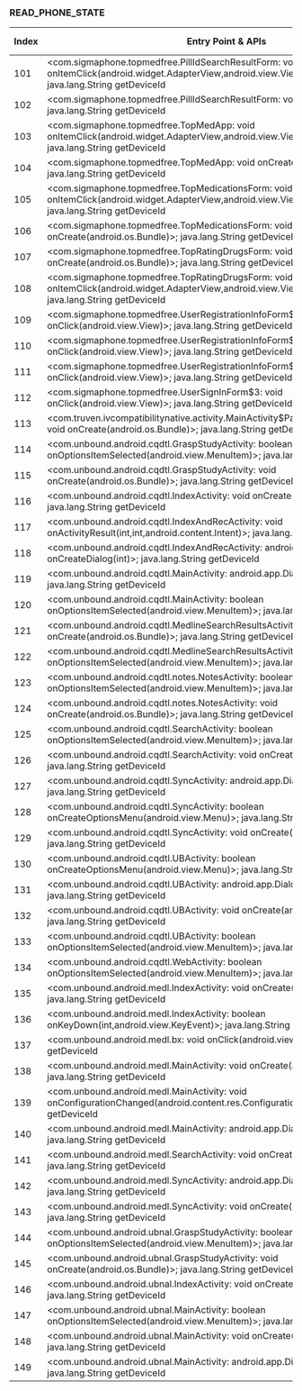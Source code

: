 ### READ_PHONE_STATE
| Index | Entry Point & APIs | Screen shot | Resource id | Label |
| ------------- | ------------- | ------------- |-------------|-------------|
| 101 | <com.sigmaphone.topmedfree.PillIdSearchResultForm: void onItemClick(android.widget.AdapterView,android.view.View,int,long)>; java.lang.String getDeviceId | ![](D:\COSMOS\output\py\Play_win8\Medical\com.sigmaphone.topmedfree\com.sigmaphone.topmedfree.PillIdSearchResultForm.png) |  | |
| 102 | <com.sigmaphone.topmedfree.PillIdSearchResultForm: void onDestroy()>; java.lang.String getDeviceId | ![](D:\COSMOS\output\py\Play_win8\Medical\com.sigmaphone.topmedfree\com.sigmaphone.topmedfree.PillIdSearchResultForm.png) |  | |
| 103 | <com.sigmaphone.topmedfree.TopMedApp: void onItemClick(android.widget.AdapterView,android.view.View,int,long)>; java.lang.String getDeviceId | ![](D:\COSMOS\output\py\Play_win8\Medical\com.sigmaphone.topmedfree\com.sigmaphone.topmedfree.TopMedApp.png) |  | |
| 104 | <com.sigmaphone.topmedfree.TopMedApp: void onCreate(android.os.Bundle)>; java.lang.String getDeviceId | ![](D:\COSMOS\output\py\Play_win8\Medical\com.sigmaphone.topmedfree\com.sigmaphone.topmedfree.TopMedApp.png) |  | |
| 105 | <com.sigmaphone.topmedfree.TopMedicationsForm: void onItemClick(android.widget.AdapterView,android.view.View,int,long)>; java.lang.String getDeviceId | ![](D:\COSMOS\output\py\Play_win8\Medical\com.sigmaphone.topmedfree\com.sigmaphone.topmedfree.TopMedicationsForm.png) |  | |
| 106 | <com.sigmaphone.topmedfree.TopMedicationsForm: void onCreate(android.os.Bundle)>; java.lang.String getDeviceId | ![](D:\COSMOS\output\py\Play_win8\Medical\com.sigmaphone.topmedfree\com.sigmaphone.topmedfree.TopMedicationsForm.png) |  | |
| 107 | <com.sigmaphone.topmedfree.TopRatingDrugsForm: void onCreate(android.os.Bundle)>; java.lang.String getDeviceId | ![](D:\COSMOS\output\py\Play_win8\Medical\com.sigmaphone.topmedfree\com.sigmaphone.topmedfree.TopRatingDrugsForm.png) |  | |
| 108 | <com.sigmaphone.topmedfree.TopRatingDrugsForm: void onItemClick(android.widget.AdapterView,android.view.View,int,long)>; java.lang.String getDeviceId | ![](D:\COSMOS\output\py\Play_win8\Medical\com.sigmaphone.topmedfree\com.sigmaphone.topmedfree.TopRatingDrugsForm.png) |  | |
| 109 | <com.sigmaphone.topmedfree.UserRegistrationInfoForm$1: void onClick(android.view.View)>; java.lang.String getDeviceId | ![](D:\COSMOS\output\py\Play_win8\Medical\com.sigmaphone.topmedfree\com.sigmaphone.topmedfree.UserRegistrationInfoForm.png) |  | |
| 110 | <com.sigmaphone.topmedfree.UserRegistrationInfoForm$3: void onClick(android.view.View)>; java.lang.String getDeviceId | ![](D:\COSMOS\output\py\Play_win8\Medical\com.sigmaphone.topmedfree\com.sigmaphone.topmedfree.UserRegistrationInfoForm.png) |  | |
| 111 | <com.sigmaphone.topmedfree.UserRegistrationInfoForm$2: void onClick(android.view.View)>; java.lang.String getDeviceId | ![](D:\COSMOS\output\py\Play_win8\Medical\com.sigmaphone.topmedfree\com.sigmaphone.topmedfree.UserRegistrationInfoForm.png) |  | |
| 112 | <com.sigmaphone.topmedfree.UserSignInForm$3: void onClick(android.view.View)>; java.lang.String getDeviceId | ![](D:\COSMOS\output\py\Play_win8\Medical\com.sigmaphone.topmedfree\com.sigmaphone.topmedfree.UserSignInForm.png) |  | |
| 113 | <com.truven.ivcompatibilitynative.activity.MainActivity$PaidSubscriptionInfoActivity: void onCreate(android.os.Bundle)>; java.lang.String getDeviceId | ![](D:\COSMOS\output\py\Play_win8\Medical\com.thomson.compatibility\com.truven.ivcompatibilitynative.activity.MainActivity$PaidSubscriptionInfoActivity.png) |  | |
| 114 | <com.unbound.android.cqdtl.GraspStudyActivity: boolean onOptionsItemSelected(android.view.MenuItem)>; java.lang.String getDeviceId | ![](D:\COSMOS\output\py\Play_win8\Medical\com.unbound.android.cqdtl\com.unbound.android.cqdtl.GraspStudyActivity.png) |  | |
| 115 | <com.unbound.android.cqdtl.GraspStudyActivity: void onCreate(android.os.Bundle)>; java.lang.String getDeviceId | ![](D:\COSMOS\output\py\Play_win8\Medical\com.unbound.android.cqdtl\com.unbound.android.cqdtl.GraspStudyActivity.png) |  | |
| 116 | <com.unbound.android.cqdtl.IndexActivity: void onCreate(android.os.Bundle)>; java.lang.String getDeviceId | ![](D:\COSMOS\output\py\Play_win8\Medical\com.unbound.android.cqdtl\com.unbound.android.cqdtl.IndexActivity.png) |  | |
| 117 | <com.unbound.android.cqdtl.IndexAndRecActivity: void onActivityResult(int,int,android.content.Intent)>; java.lang.String getDeviceId | ![](D:\COSMOS\output\py\Play_win8\Medical\com.unbound.android.cqdtl\com.unbound.android.cqdtl.IndexAndRecActivity.png) |  | |
| 118 | <com.unbound.android.cqdtl.IndexAndRecActivity: android.app.Dialog onCreateDialog(int)>; java.lang.String getDeviceId | ![](D:\COSMOS\output\py\Play_win8\Medical\com.unbound.android.cqdtl\com.unbound.android.cqdtl.IndexAndRecActivity.png) |  | |
| 119 | <com.unbound.android.cqdtl.MainActivity: android.app.Dialog onCreateDialog(int)>; java.lang.String getDeviceId | ![](D:\COSMOS\output\py\Play_win8\Medical\com.unbound.android.cqdtl\com.unbound.android.cqdtl.MainActivity.png) |  | |
| 120 | <com.unbound.android.cqdtl.MainActivity: boolean onOptionsItemSelected(android.view.MenuItem)>; java.lang.String getDeviceId | ![](D:\COSMOS\output\py\Play_win8\Medical\com.unbound.android.cqdtl\com.unbound.android.cqdtl.MainActivity.png) |  | |
| 121 | <com.unbound.android.cqdtl.MedlineSearchResultsActivity: void onCreate(android.os.Bundle)>; java.lang.String getDeviceId | ![](D:\COSMOS\output\py\Play_win8\Medical\com.unbound.android.cqdtl\com.unbound.android.cqdtl.MedlineSearchResultsActivity.png) |  | |
| 122 | <com.unbound.android.cqdtl.MedlineSearchResultsActivity: boolean onOptionsItemSelected(android.view.MenuItem)>; java.lang.String getDeviceId | ![](D:\COSMOS\output\py\Play_win8\Medical\com.unbound.android.cqdtl\com.unbound.android.cqdtl.MedlineSearchResultsActivity.png) |  | |
| 123 | <com.unbound.android.cqdtl.notes.NotesActivity: boolean onOptionsItemSelected(android.view.MenuItem)>; java.lang.String getDeviceId | ![](D:\COSMOS\output\py\Play_win8\Medical\com.unbound.android.cqdtl\com.unbound.android.cqdtl.notes.NotesActivity.png) |  | |
| 124 | <com.unbound.android.cqdtl.notes.NotesActivity: void onCreate(android.os.Bundle)>; java.lang.String getDeviceId | ![](D:\COSMOS\output\py\Play_win8\Medical\com.unbound.android.cqdtl\com.unbound.android.cqdtl.notes.NotesActivity.png) |  | |
| 125 | <com.unbound.android.cqdtl.SearchActivity: boolean onOptionsItemSelected(android.view.MenuItem)>; java.lang.String getDeviceId | ![](D:\COSMOS\output\py\Play_win8\Medical\com.unbound.android.cqdtl\com.unbound.android.cqdtl.SearchActivity.png) |  | |
| 126 | <com.unbound.android.cqdtl.SearchActivity: void onCreate(android.os.Bundle)>; java.lang.String getDeviceId | ![](D:\COSMOS\output\py\Play_win8\Medical\com.unbound.android.cqdtl\com.unbound.android.cqdtl.SearchActivity.png) |  | |
| 127 | <com.unbound.android.cqdtl.SyncActivity: android.app.Dialog onCreateDialog(int)>; java.lang.String getDeviceId | ![](D:\COSMOS\output\py\Play_win8\Medical\com.unbound.android.cqdtl\com.unbound.android.cqdtl.SyncActivity.png) |  | |
| 128 | <com.unbound.android.cqdtl.SyncActivity: boolean onCreateOptionsMenu(android.view.Menu)>; java.lang.String getDeviceId | ![](D:\COSMOS\output\py\Play_win8\Medical\com.unbound.android.cqdtl\com.unbound.android.cqdtl.SyncActivity.png) |  | |
| 129 | <com.unbound.android.cqdtl.SyncActivity: void onCreate(android.os.Bundle)>; java.lang.String getDeviceId | ![](D:\COSMOS\output\py\Play_win8\Medical\com.unbound.android.cqdtl\com.unbound.android.cqdtl.SyncActivity.png) |  | |
| 130 | <com.unbound.android.cqdtl.UBActivity: boolean onCreateOptionsMenu(android.view.Menu)>; java.lang.String getDeviceId | ![](D:\COSMOS\output\py\Play_win8\Medical\com.unbound.android.cqdtl\com.unbound.android.cqdtl.UBActivity.png) |  | |
| 131 | <com.unbound.android.cqdtl.UBActivity: android.app.Dialog onCreateDialog(int)>; java.lang.String getDeviceId | ![](D:\COSMOS\output\py\Play_win8\Medical\com.unbound.android.cqdtl\com.unbound.android.cqdtl.UBActivity.png) |  | |
| 132 | <com.unbound.android.cqdtl.UBActivity: void onCreate(android.os.Bundle)>; java.lang.String getDeviceId | ![](D:\COSMOS\output\py\Play_win8\Medical\com.unbound.android.cqdtl\com.unbound.android.cqdtl.UBActivity.png) |  | |
| 133 | <com.unbound.android.cqdtl.UBActivity: boolean onOptionsItemSelected(android.view.MenuItem)>; java.lang.String getDeviceId | ![](D:\COSMOS\output\py\Play_win8\Medical\com.unbound.android.cqdtl\com.unbound.android.cqdtl.UBActivity.png) |  | |
| 134 | <com.unbound.android.cqdtl.WebActivity: boolean onOptionsItemSelected(android.view.MenuItem)>; java.lang.String getDeviceId | ![](D:\COSMOS\output\py\Play_win8\Medical\com.unbound.android.cqdtl\com.unbound.android.cqdtl.WebActivity.png) |  | |
| 135 | <com.unbound.android.medl.IndexActivity: void onCreate(android.os.Bundle)>; java.lang.String getDeviceId | ![](D:\COSMOS\output\py\Play_win8\Medical\com.unbound.android.medl\com.unbound.android.medl.IndexActivity.png) |  | |
| 136 | <com.unbound.android.medl.IndexActivity: boolean onKeyDown(int,android.view.KeyEvent)>; java.lang.String getDeviceId | ![](D:\COSMOS\output\py\Play_win8\Medical\com.unbound.android.medl\com.unbound.android.medl.IndexActivity.png) |  | |
| 137 | <com.unbound.android.medl.bx: void onClick(android.view.View)>; java.lang.String getDeviceId | ![](D:\COSMOS\output\py\Play_win8\Medical\com.unbound.android.medl\com.unbound.android.medl.MainActivity.png) |  | |
| 138 | <com.unbound.android.medl.MainActivity: void onCreate(android.os.Bundle)>; java.lang.String getDeviceId | ![](D:\COSMOS\output\py\Play_win8\Medical\com.unbound.android.medl\com.unbound.android.medl.MainActivity.png) |  | |
| 139 | <com.unbound.android.medl.MainActivity: void onConfigurationChanged(android.content.res.Configuration)>; java.lang.String getDeviceId | ![](D:\COSMOS\output\py\Play_win8\Medical\com.unbound.android.medl\com.unbound.android.medl.MainActivity.png) |  | |
| 140 | <com.unbound.android.medl.MainActivity: android.app.Dialog onCreateDialog(int)>; java.lang.String getDeviceId | ![](D:\COSMOS\output\py\Play_win8\Medical\com.unbound.android.medl\com.unbound.android.medl.MainActivity.png) |  | |
| 141 | <com.unbound.android.medl.SearchActivity: void onCreate(android.os.Bundle)>; java.lang.String getDeviceId | ![](D:\COSMOS\output\py\Play_win8\Medical\com.unbound.android.medl\com.unbound.android.medl.SearchActivity.png) |  | |
| 142 | <com.unbound.android.medl.SyncActivity: android.app.Dialog onCreateDialog(int)>; java.lang.String getDeviceId | ![](D:\COSMOS\output\py\Play_win8\Medical\com.unbound.android.medl\com.unbound.android.medl.SyncActivity.png) |  | |
| 143 | <com.unbound.android.medl.SyncActivity: void onCreate(android.os.Bundle)>; java.lang.String getDeviceId | ![](D:\COSMOS\output\py\Play_win8\Medical\com.unbound.android.medl\com.unbound.android.medl.SyncActivity.png) |  | |
| 144 | <com.unbound.android.ubnal.GraspStudyActivity: boolean onOptionsItemSelected(android.view.MenuItem)>; java.lang.String getDeviceId | ![](D:\COSMOS\output\py\Play_win8\Medical\com.unbound.android.ubnal\com.unbound.android.ubnal.GraspStudyActivity.png) |  | |
| 145 | <com.unbound.android.ubnal.GraspStudyActivity: void onCreate(android.os.Bundle)>; java.lang.String getDeviceId | ![](D:\COSMOS\output\py\Play_win8\Medical\com.unbound.android.ubnal\com.unbound.android.ubnal.GraspStudyActivity.png) |  | |
| 146 | <com.unbound.android.ubnal.IndexActivity: void onCreate(android.os.Bundle)>; java.lang.String getDeviceId | ![](D:\COSMOS\output\py\Play_win8\Medical\com.unbound.android.ubnal\com.unbound.android.ubnal.IndexActivity.png) |  | |
| 147 | <com.unbound.android.ubnal.MainActivity: boolean onOptionsItemSelected(android.view.MenuItem)>; java.lang.String getDeviceId | ![](D:\COSMOS\output\py\Play_win8\Medical\com.unbound.android.ubnal\com.unbound.android.ubnal.MainActivity.png) |  | |
| 148 | <com.unbound.android.ubnal.MainActivity: void onCreate(android.os.Bundle)>; java.lang.String getDeviceId | ![](D:\COSMOS\output\py\Play_win8\Medical\com.unbound.android.ubnal\com.unbound.android.ubnal.MainActivity.png) |  | |
| 149 | <com.unbound.android.ubnal.MainActivity: android.app.Dialog onCreateDialog(int)>; java.lang.String getDeviceId | ![](D:\COSMOS\output\py\Play_win8\Medical\com.unbound.android.ubnal\com.unbound.android.ubnal.MainActivity.png) |  | |
